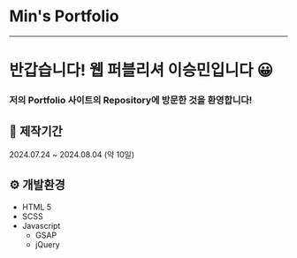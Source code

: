 # Min's Portfolio

---

# 반갑습니다! 웹 퍼블리셔 이승민입니다 😀

### 저의 Portfolio 사이트의 Repository에 방문한 것을 환영합니다!

## 📆 제작기간

2024.07.24 ~ 2024.08.04 (약 10일)

## ⚙️ 개발환경

- HTML 5
- SCSS
- Javascript
  - GSAP
  - jQuery
